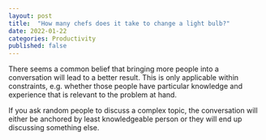 ```yaml
---
layout: post
title:  "How many chefs does it take to change a light bulb?"
date: 2022-01-22
categories: Productivity
published: false
---
```


There seems a common belief that bringing more people into a conversation will lead to a better result. This is only applicable within constraints, e.g. whether those people have particular knowledge and experience that is relevant to the problem at hand. 

If you ask random people to discuss a complex topic, the conversation will either be anchored by least knowledgeable person or they will end up discussing something else.